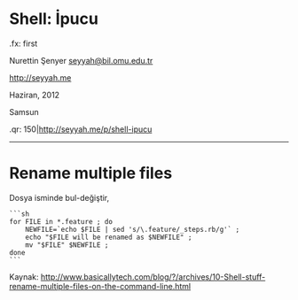 # Shell: İpucu

.fx: first

Nurettin Şenyer <seyyah@bil.omu.edu.tr>

http://seyyah.me

Haziran, 2012

Samsun

.qr: 150|http://seyyah.me/p/shell-ipucu

---

# Rename multiple files

Dosya isminde bul-değiştir,

	```sh
	for FILE in *.feature ; do
		NEWFILE=`echo $FILE | sed 's/\.feature/_steps.rb/g'` ;
		echo "$FILE will be renamed as $NEWFILE" ;
		mv "$FILE" $NEWFILE ;
	done
	```

Kaynak:
<http://www.basicallytech.com/blog/?/archives/10-Shell-stuff-rename-multiple-files-on-the-command-line.html>
